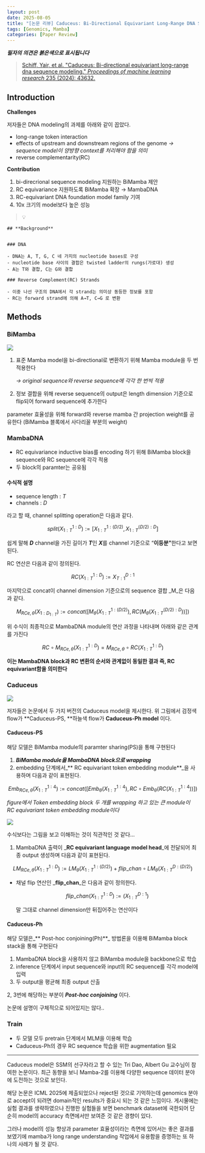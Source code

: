 ```yaml
---
layout: post
date: 2025-08-05
title: "[논문 리뷰] Caduceus: Bi-Directional Equivariant Long-Range DNA Sequence Modeling"
tags: [Genomics, Mamba]
categories: [Paper Review]
---
```


<span class="notion-red">_**필자의 의견은 붉은색으로 표시됩니다**_</span>


> [Schiff, Yair, et al. "Caduceus: Bi-directional equivariant long-range dna sequence modeling." ](https://pmc.ncbi.nlm.nih.gov/articles/PMC12189541/)[_Proceedings of machine learning research_](https://pmc.ncbi.nlm.nih.gov/articles/PMC12189541/)[ 235 (2024): 43632.](https://pmc.ncbi.nlm.nih.gov/articles/PMC12189541/)



## Introduction


**Challenges**


저자들은 DNA modeling의 과제를 아래와 같이 꼽았다.

- long-range token interaction
- effects of upstream and downstream regions of the genome 
_→ sequence model이 양방향 context를 처리해야 함을 의미_
- reverse complementarity(RC)

**Contribution**

1. bi-direcrional sequence modeling 지원하는 BiMamba 제안
1. RC equivariance 지원하도록 BiMamba 확장 → MambaDNA
1. RC-equivariant DNA foundation model family 기여
1. 10x 크기의 model보다 높은 성능

> 💡 


	## **Background**


	### DNA

	- DNA는 A, T, G, C 네 가지의 nucleotide bases로 구성
	- nucleotide base 사이의 결합은 twisted ladder의 rungs(가로대) 생성
	- A는 T와 결합, C는 G와 결합

	### Reverse Complement(RC) Strands

	- 이중 나선 구조의 DNA에서 각 strand는 의미상 동등한 정보를 포함
	- RC는 forward strand에 의해 A→T, C→G 로 변환


## Methods



### BiMamba


![](https://prod-files-secure.s3.us-west-2.amazonaws.com/542b861c-36a8-4051-84e5-8804b6728dba/2c247d59-7815-4980-99f0-8f0d21f445a7/image.png?X-Amz-Algorithm=AWS4-HMAC-SHA256&X-Amz-Content-Sha256=UNSIGNED-PAYLOAD&X-Amz-Credential=ASIAZI2LB4665JNRZE5D%2F20250824%2Fus-west-2%2Fs3%2Faws4_request&X-Amz-Date=20250824T004400Z&X-Amz-Expires=3600&X-Amz-Security-Token=IQoJb3JpZ2luX2VjEN%2F%2F%2F%2F%2F%2F%2F%2F%2F%2F%2FwEaCXVzLXdlc3QtMiJHMEUCICZeCZMrhq4B9II2lnvGijRTxD2PGXV0gpu72QYudf5uAiEAxshPueBFQFvIK0dfGciuVDGzmYP0s%2FCppJKVdMA%2Fx9Eq%2FwMIOBAAGgw2Mzc0MjMxODM4MDUiDKnr2Aahz%2Fuqlaa%2FiCrcAzlzDl%2BLO6Foc3d0vhM7HZMhYGtAe3NHtVnakDDGnfEC18grYEgEd7rhf9Tag2MSrrJj7kv89tBSRHwNwc24Xg5W1kpSnYMLfW3Bho1A4BXeieP40znUr3nt7EZC2IkUMYXuiJagxiIk13oaxDgqvYv%2FxHtI7lQKUCg1tH5GF0uLJjmDq1vFd0ajrOnM90JAs%2BtqH0umx5mlUyBo3O%2BGLT2aZlF0gSjXmho23yeCpTpOUtKPYN6TPa08THk0Zd598a6Q0tiruxRs6DO2HxM9nZa96QzlPuRjAz9A0xl26AIEZUph7BBGMKxaiqENwO12v2edTqPumGJTvsQyWQrxXwL0OtI26SwZGTA1UJIUXnMik0q78cOyfE6Dm5hChhFJCyu0MzEHyhBJ2e73TXtC%2FfO2LDfJOgXI7qYHAkhRlv4FfNrMCXRdS7uSLDOGbKyanCFSUBriMCybzTDk1HFjW7HGvr7QUB9BCAb3Yy%2BZDyzuMVzMbm6jkoQTXsv4187FFVG3opYhHRwXYPruL7QiURFyqxdIOvdcaf2PJV47AUdGHPlMVX8G9kdiP3nyeoppW8OMIEYiGhF0lXo6XxhqgbPdLvPBEO2v80ePFxadboq4WAu79sNwflX3HNLtMNuOqcUGOqUBgCkcCcL3upQHHpnGNkv1D5krjuRVPn2Y05DQPq7xEisR4gKXHTxBwVtPj0McTrbtMijgw1atuKT1HnWySkKU9XCPzma76DoayGVcq2fP4JboWC0vIWyKaVpZzit8E2V2yIyyProUwLYfj1UgWyKjv2RRMeAvfgzBPpiO21WCmO2P3sko2TqRfgUKdJaE2CD8EAKbuLk3SsNFOV9rLNp8AYzXwlmy&X-Amz-Signature=23191b0f3a244037240af7214d2d5da7cd9d077575f6103c9317b497af92de8a&X-Amz-SignedHeaders=host&x-amz-checksum-mode=ENABLED&x-id=GetObject)

1. 표준 Mamba model을 bi-directional로 변환하기 위해 Mamba module을 두 번 적용한다

	_→ original sequence와 reverse sequence에 각각 한 번씩 적용_

1. 정보 결합을 위해 reverse sequence의 output은 length dimension 기준으로 flip되어 forward sequence에 추가한다

parameter 효율성을 위해 forward와 reverse mamba 간 projection weight를 공유한다 (BiMamba 블록에서 사다리꼴 부분의 weight)



### MambaDNA

- RC equivariance inductive bias를 encoding 하기 위해 BiMamba block을 sequence와 RC sequence에 각각 적용
- 두 block의 paramter는 공유됨


#### 수식적 설명

- sequence length : _T_
- channels : _D_

라고 할 때,  channel splitting operation은 다음과 같다.


$$
split(X^{1:D}_{1:T}):=[X^{1:(D/2)}_{1:T},X^{(D/2):D}_{1:T}]
$$


<span class="notion-red">쉽게 말해 </span><span class="notion-red">_**D**_</span><span class="notion-red"> channel을 가진 길이가 </span><span class="notion-red">_**T**_</span><span class="notion-red">인 </span><span class="notion-red">_**X**_</span><span class="notion-red">를 channel 기준으로 “</span><span class="notion-red">**이등분”**</span><span class="notion-red">한다고 보면 된다.</span>


RC 연산은 다음과 같이 정의된다.


$$
RC(X^{1:D}_{1:T}):=X^{D:1}_{T:1}
$$


마지막으로 concat이 channel dimension 기준으로의 sequence 결합 _M_은 다음과 같다.


$$
M_{RCe,\theta}(X_{1:D_{1:T}}):=concat([M_{\theta}(X^{1:(D/2)}_{1:T}),RC(M_{\theta}(X^{(D/2):D}_{1:T}))])
$$


위 수식이 최종적으로 MambaDNA module의 연산 과정을 나타내며 아래와 같은 관계를 가진다


$$
RC\circ M_{RCe,\theta}(X^{1:D}_{1:T}) = M_{RCe,\theta} \circ RC(X^{1:D}_{1:T})
$$


**이는 MambaDNA block과 RC 변환의 순서와 관계없이 동일한 결과 즉, RC equivariant함을 의미한다**



### Caduceus


![](https://prod-files-secure.s3.us-west-2.amazonaws.com/542b861c-36a8-4051-84e5-8804b6728dba/f94a60d7-8145-473b-aef9-7c68d3ec604a/image.png?X-Amz-Algorithm=AWS4-HMAC-SHA256&X-Amz-Content-Sha256=UNSIGNED-PAYLOAD&X-Amz-Credential=ASIAZI2LB4665JNRZE5D%2F20250824%2Fus-west-2%2Fs3%2Faws4_request&X-Amz-Date=20250824T004400Z&X-Amz-Expires=3600&X-Amz-Security-Token=IQoJb3JpZ2luX2VjEN%2F%2F%2F%2F%2F%2F%2F%2F%2F%2F%2FwEaCXVzLXdlc3QtMiJHMEUCICZeCZMrhq4B9II2lnvGijRTxD2PGXV0gpu72QYudf5uAiEAxshPueBFQFvIK0dfGciuVDGzmYP0s%2FCppJKVdMA%2Fx9Eq%2FwMIOBAAGgw2Mzc0MjMxODM4MDUiDKnr2Aahz%2Fuqlaa%2FiCrcAzlzDl%2BLO6Foc3d0vhM7HZMhYGtAe3NHtVnakDDGnfEC18grYEgEd7rhf9Tag2MSrrJj7kv89tBSRHwNwc24Xg5W1kpSnYMLfW3Bho1A4BXeieP40znUr3nt7EZC2IkUMYXuiJagxiIk13oaxDgqvYv%2FxHtI7lQKUCg1tH5GF0uLJjmDq1vFd0ajrOnM90JAs%2BtqH0umx5mlUyBo3O%2BGLT2aZlF0gSjXmho23yeCpTpOUtKPYN6TPa08THk0Zd598a6Q0tiruxRs6DO2HxM9nZa96QzlPuRjAz9A0xl26AIEZUph7BBGMKxaiqENwO12v2edTqPumGJTvsQyWQrxXwL0OtI26SwZGTA1UJIUXnMik0q78cOyfE6Dm5hChhFJCyu0MzEHyhBJ2e73TXtC%2FfO2LDfJOgXI7qYHAkhRlv4FfNrMCXRdS7uSLDOGbKyanCFSUBriMCybzTDk1HFjW7HGvr7QUB9BCAb3Yy%2BZDyzuMVzMbm6jkoQTXsv4187FFVG3opYhHRwXYPruL7QiURFyqxdIOvdcaf2PJV47AUdGHPlMVX8G9kdiP3nyeoppW8OMIEYiGhF0lXo6XxhqgbPdLvPBEO2v80ePFxadboq4WAu79sNwflX3HNLtMNuOqcUGOqUBgCkcCcL3upQHHpnGNkv1D5krjuRVPn2Y05DQPq7xEisR4gKXHTxBwVtPj0McTrbtMijgw1atuKT1HnWySkKU9XCPzma76DoayGVcq2fP4JboWC0vIWyKaVpZzit8E2V2yIyyProUwLYfj1UgWyKjv2RRMeAvfgzBPpiO21WCmO2P3sko2TqRfgUKdJaE2CD8EAKbuLk3SsNFOV9rLNp8AYzXwlmy&X-Amz-Signature=a05c81fa0e30833ec940e7d49e64d21c0e9ab42b49e6fb81b076d5c603a82b37&X-Amz-SignedHeaders=host&x-amz-checksum-mode=ENABLED&x-id=GetObject)


저자들은 논문에서 두 가지 버전의 Caduceus model을 제시한다. 위 그림에서 검정색 flow가 **Caduceus-PS, **하늘색 flow가 **Caduceus-Ph model** 이다.



#### Caduceus-PS


해당 모델은 BiMamba module의 paramter sharing(PS)을 통해 구현된다

1. _**BiMamba module을 MambaDNA block으로 wrapping**_
1. embedding 단계에서_** RC equivariant token embedding module**_을 사용하며 다음과 같이 표현된다.

$$
Emb_{RCe,\theta}(X^{1:4}_{1:T}):=concat([Emb_{\theta}(X^{1:4}_{1:T}),RC \circ Emb_{\theta}(RC(X^{1:4}_{1:T}))])
$$


_figure에서 Token embedding block 두 개를 wrapping 하고 있는 큰 module이 RC equivariant token embedding module이다_


![](https://prod-files-secure.s3.us-west-2.amazonaws.com/542b861c-36a8-4051-84e5-8804b6728dba/b175e4da-71eb-4e91-8c23-a06dabe673c9/image.png?X-Amz-Algorithm=AWS4-HMAC-SHA256&X-Amz-Content-Sha256=UNSIGNED-PAYLOAD&X-Amz-Credential=ASIAZI2LB4665JNRZE5D%2F20250824%2Fus-west-2%2Fs3%2Faws4_request&X-Amz-Date=20250824T004401Z&X-Amz-Expires=3600&X-Amz-Security-Token=IQoJb3JpZ2luX2VjEN%2F%2F%2F%2F%2F%2F%2F%2F%2F%2F%2FwEaCXVzLXdlc3QtMiJHMEUCICZeCZMrhq4B9II2lnvGijRTxD2PGXV0gpu72QYudf5uAiEAxshPueBFQFvIK0dfGciuVDGzmYP0s%2FCppJKVdMA%2Fx9Eq%2FwMIOBAAGgw2Mzc0MjMxODM4MDUiDKnr2Aahz%2Fuqlaa%2FiCrcAzlzDl%2BLO6Foc3d0vhM7HZMhYGtAe3NHtVnakDDGnfEC18grYEgEd7rhf9Tag2MSrrJj7kv89tBSRHwNwc24Xg5W1kpSnYMLfW3Bho1A4BXeieP40znUr3nt7EZC2IkUMYXuiJagxiIk13oaxDgqvYv%2FxHtI7lQKUCg1tH5GF0uLJjmDq1vFd0ajrOnM90JAs%2BtqH0umx5mlUyBo3O%2BGLT2aZlF0gSjXmho23yeCpTpOUtKPYN6TPa08THk0Zd598a6Q0tiruxRs6DO2HxM9nZa96QzlPuRjAz9A0xl26AIEZUph7BBGMKxaiqENwO12v2edTqPumGJTvsQyWQrxXwL0OtI26SwZGTA1UJIUXnMik0q78cOyfE6Dm5hChhFJCyu0MzEHyhBJ2e73TXtC%2FfO2LDfJOgXI7qYHAkhRlv4FfNrMCXRdS7uSLDOGbKyanCFSUBriMCybzTDk1HFjW7HGvr7QUB9BCAb3Yy%2BZDyzuMVzMbm6jkoQTXsv4187FFVG3opYhHRwXYPruL7QiURFyqxdIOvdcaf2PJV47AUdGHPlMVX8G9kdiP3nyeoppW8OMIEYiGhF0lXo6XxhqgbPdLvPBEO2v80ePFxadboq4WAu79sNwflX3HNLtMNuOqcUGOqUBgCkcCcL3upQHHpnGNkv1D5krjuRVPn2Y05DQPq7xEisR4gKXHTxBwVtPj0McTrbtMijgw1atuKT1HnWySkKU9XCPzma76DoayGVcq2fP4JboWC0vIWyKaVpZzit8E2V2yIyyProUwLYfj1UgWyKjv2RRMeAvfgzBPpiO21WCmO2P3sko2TqRfgUKdJaE2CD8EAKbuLk3SsNFOV9rLNp8AYzXwlmy&X-Amz-Signature=b187a3cc4cf5edc516ca27d016a7ce962aa99331cf65e28a7f727a89c8f397e3&X-Amz-SignedHeaders=host&x-amz-checksum-mode=ENABLED&x-id=GetObject)


<span class="notion-red">수식보다는 그림을 보고 이해하는 것이 직관적인 것 같다…</span>

1. MambaDNA 출력이 _**RC equivariant language model head**_에 전달되어 최종 output 생성하며 다음과 같이 표현된다.

$$
LM_{RCe,\theta}(X^{1:D}_{1:T}):= LM_{\theta}(X^{1:(D/2)}_{1:T})+flip\_chan\circ LM_{\theta}(X^{D:(D/2)}_{1:T})
$$

- 채널 flip 연산인 _**flip\_chan**_은 다음과 같이 정의한다.

	$$
	flip\_chan(X^{1:D}_{1:T}):=(X^{D:1}_{1:T})
	$$


	말 그대로 channel dimension만 뒤집어주는 연산이다



#### Caduceus-Ph


해당 모델은_** Post-hoc conjoining(Ph)**_ 방법론을 이용해 BiMamba block stack을 통해 구현된다

1. MambaDNA block을 사용하지 않고 BiMamba module을 backbone으로 학습
1. inference 단계에서 input sequence와 input의 RC sequence를 각각 model에 입력
1. 두 output을 평균해 최종 output 산출

2, 3번에 해당하는 부분이 _**Post-hoc conjoining**_ 이다.


<span class="notion-red">논문에 설명이 구체적으로 되어있지는 않다..</span>



### Train

- 두 모델 모두 pretrain 단계에서 MLM을 이용해 학습
- Caduceus-Ph의 경우 RC sequence 학습을 위한 augmentation 필요

---


<span class="notion-red">Caduceus model은 SSM의 선구자라고 할 수 있는 Tri Dao, Albert Gu 교수님이 참여한 논문이다. 최근 동향을 보니 Mamba-2를 이용해 다양한 sequence 데이터 분야에 도전하는 것으로 보인다.</span>


<span class="notion-red">해당 논문은 ICML 2025에 제출되었으나 reject된 것으로 기억하는데 genomics 분야로 accept이 되려면 domain적인 results가 중요시 되는 것 같은 느낌이다. 게시물에는 실험 결과를 생략하였으나 진행한 실험들을 보면 benchmark dataset에 국한되어 단순히 model의 accuracy 측면에서만 보여준 것 같은 경향이 있다.</span>


<span class="notion-red">그러나 model의 성능 향상과 parameter 효율성이라는 측면에 있어서는 좋은 결과를 보였기에 mamba가 long range understanding 작업에서 유용함을 증명하는 또 하나의 사례가 될 것 같다.</span>

